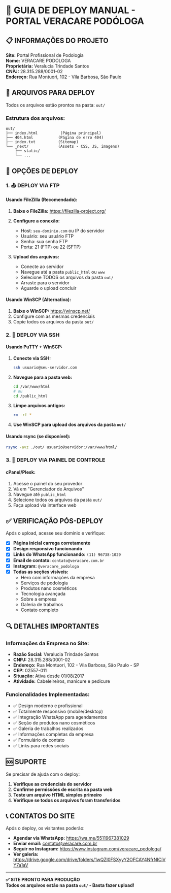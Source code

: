 # 🚀 GUIA DE DEPLOY MANUAL - PORTAL VERACARE PODÓLOGA

## 📋 INFORMAÇÕES DO PROJETO

**Site:** Portal Profissional de Podologia  
**Nome:** VERACARE PODÓLOGA  
**Proprietária:** Veralucia Trindade Santos  
**CNPJ:** 28.315.288/0001-02  
**Endereço:** Rua Montuori, 102 - Vila Barbosa, São Paulo  

## 📁 ARQUIVOS PARA DEPLOY

Todos os arquivos estão prontos na pasta: `out/`

### Estrutura dos arquivos:
```
out/
├── index.html          (Página principal)
├── 404.html           (Página de erro 404)
├── index.txt          (Sitemap)
└── _next/             (Assets - CSS, JS, imagens)
    ├── static/
    └── ...
```

## 🔧 OPÇÕES DE DEPLOY

### 1. 📤 DEPLOY VIA FTP

#### Usando FileZilla (Recomendado):
1. **Baixe o FileZilla:** https://filezilla-project.org/
2. **Configure a conexão:**
   - Host: `seu-dominio.com` ou IP do servidor
   - Usuário: seu usuário FTP
   - Senha: sua senha FTP
   - Porta: 21 (FTP) ou 22 (SFTP)

3. **Upload dos arquivos:**
   - Conecte ao servidor
   - Navegue até a pasta `public_html` ou `www`
   - Selecione TODOS os arquivos da pasta `out/`
   - Arraste para o servidor
   - Aguarde o upload concluir

#### Usando WinSCP (Alternativa):
1. **Baixe o WinSCP:** https://winscp.net/
2. Configure com as mesmas credenciais
3. Copie todos os arquivos da pasta `out/`

### 2. 🔐 DEPLOY VIA SSH

#### Usando PuTTY + WinSCP:
1. **Conecte via SSH:**
   ```bash
   ssh usuario@seu-servidor.com
   ```

2. **Navegue para a pasta web:**
   ```bash
   cd /var/www/html
   # ou
   cd /public_html
   ```

3. **Limpe arquivos antigos:**
   ```bash
   rm -rf *
   ```

4. **Use WinSCP para upload dos arquivos da pasta `out/`**

#### Usando rsync (se disponível):
```bash
rsync -avz ./out/ usuario@servidor:/var/www/html/
```

### 3. 🎯 DEPLOY VIA PAINEL DE CONTROLE

#### cPanel/Plesk:
1. Acesse o painel do seu provedor
2. Vá em "Gerenciador de Arquivos"
3. Navegue até `public_html`
4. Selecione todos os arquivos da pasta `out/`
5. Faça upload via interface web

## ✅ VERIFICAÇÃO PÓS-DEPLOY

Após o upload, acesse seu domínio e verifique:

- [x] **Página inicial carrega corretamente**
- [x] **Design responsivo funcionando**
- [x] **Links do WhatsApp funcionando:** `(11) 96738-1029`
- [x] **Email de contato:** `contato@veracare.com.br`
- [x] **Instagram:** `@veracare_podologa`
- [x] **Todas as seções visíveis:**
  - Hero com informações da empresa
  - Serviços de podologia
  - Produtos nano cosméticos
  - Tecnologia avançada
  - Sobre a empresa
  - Galeria de trabalhos
  - Contato completo

## 🔍 DETALHES IMPORTANTES

### Informações da Empresa no Site:
- **Razão Social:** Veralucia Trindade Santos
- **CNPJ:** 28.315.288/0001-02
- **Endereço:** Rua Montuori, 102 - Vila Barbosa, São Paulo - SP
- **CEP:** 02557-011
- **Situação:** Ativa desde 01/08/2017
- **Atividade:** Cabeleireiros, manicure e pedicure

### Funcionalidades Implementadas:
- ✅ Design moderno e profissional
- ✅ Totalmente responsivo (mobile/desktop)
- ✅ Integração WhatsApp para agendamentos
- ✅ Seção de produtos nano cosméticos
- ✅ Galeria de trabalhos realizados
- ✅ Informações completas da empresa
- ✅ Formulário de contato
- ✅ Links para redes sociais

## 🆘 SUPORTE

Se precisar de ajuda com o deploy:

1. **Verifique as credenciais do servidor**
2. **Confirme permissões de escrita na pasta web**
3. **Teste um arquivo HTML simples primeiro**
4. **Verifique se todos os arquivos foram transferidos**

## 📞 CONTATOS DO SITE

Após o deploy, os visitantes poderão:
- **Agendar via WhatsApp:** https://wa.me/5511967381029
- **Enviar email:** contato@veracare.com.br
- **Seguir no Instagram:** https://www.instagram.com/veracare_podologa/
- **Ver galeria:** https://drive.google.com/drive/folders/1wQZl0FSXyyY2OFCAY4NfrNICiVY7a1aV

---

**✅ SITE PRONTO PARA PRODUÇÃO**  
**Todos os arquivos estão na pasta `out/` - Basta fazer upload!**
